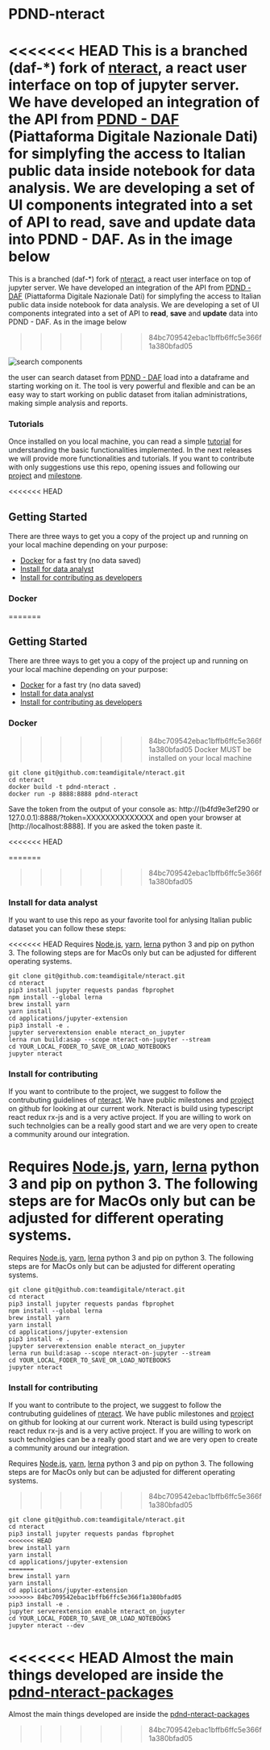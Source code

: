 # PDND-nteract

<<<<<<< HEAD
This is a branched (daf-*) fork of [nteract](https://nteract.io), a react user interface on top of jupyter server. We have developed an integration of the API from [PDND - DAF](https://dataportal.daf.teamdigitale.it) (Piattaforma Digitale Nazionale Dati) for simplyfing the access to Italian public data inside notebook for data analysis. We are developing a set of UI components integrated into a set of API to **read**, **save** and **update** data into PDND - DAF. As in the image below 
=======
This is a branched (daf-\*) fork of [nteract](https://nteract.io), a react user interface on top of jupyter server. We have developed an integration of the API from [PDND - DAF](https://dataportal.daf.teamdigitale.it) (Piattaforma Digitale Nazionale Dati) for simplyfing the access to Italian public data inside notebook for data analysis. We are developing a set of UI components integrated into a set of API to **read**, **save** and **update** data into PDND - DAF. As in the image below
>>>>>>> 84bc709542ebac1bffb6ffc5e366f1a380bfad05

![search components](https://raw.githubusercontent.com/teamdigitale/nteract/daf-develop/pdnd-tutorials/img/search_with_logo.png)

the user can search dataset from [PDND - DAF](https://dataportal.daf.teamdigitale.it) load into a dataframe and starting working on it. The tool is very powerful and flexible and can be an easy way to start working on public dataset from italian administrations, making simple analysis and reports.

### Tutorials

Once installed on you local machine, you can read a simple [tutorial](https://github.com/teamdigitale/nteract/blob/daf-develop/pdnd-tutorials/pdnd-nteract-tutorial.md) for understanding the basic functionalities implemented. In the next releases we will provide more functionalities and tutorials. If you want to contribute with only suggestions use this repo, opening issues and following our [project](https://github.com/teamdigitale/nteract/projects) and [milestone](https://github.com/teamdigitale/nteract/milestones).

<<<<<<< HEAD

## Getting Started

There are three ways to get you a copy of the project up and running on your local machine depending on your purpose:
* [Docker](#docker-installation) for a fast try (no data saved)
* [Install for data analyst](#install-for-data-analyst)
* [Install for contributing as developers](#install-for-contributing)


### Docker 

=======
## Getting Started

There are three ways to get you a copy of the project up and running on your local machine depending on your purpose:

- [Docker](#docker-installation) for a fast try (no data saved)
- [Install for data analyst](#install-for-data-analyst)
- [Install for contributing as developers](#install-for-contributing)

### Docker

>>>>>>> 84bc709542ebac1bffb6ffc5e366f1a380bfad05
Docker MUST be installed on your local machine

```
git clone git@github.com:teamdigitale/nteract.git
cd nteract
docker build -t pdnd-nteract .
docker run -p 8888:8888 pdnd-nteract
```

Save the token from the output of your console as:
http://(b4fd9e3ef290 or 127.0.0.1):8888/?token=XXXXXXXXXXXXXX
and open your browser at [http://localhost:8888]. If you are asked the token paste it.

<<<<<<< HEAD

=======
>>>>>>> 84bc709542ebac1bffb6ffc5e366f1a380bfad05
### Install for data analyst

If you want to use this repo as your favorite tool for anlysing Italian public dataset you can follow these steps:

<<<<<<< HEAD
Requires [Node.js](https://docs.npmjs.com/getting-started/installing-node), [yarn](https://yarnpkg.com/lang/en/docs/install/), [lerna](https://lernajs.io/) python 3 and pip on python 3. The following steps are for MacOs only but can be adjusted for different operating systems. 

```
git clone git@github.com:teamdigitale/nteract.git
cd nteract
pip3 install jupyter requests pandas fbprophet
npm install --global lerna
brew install yarn 
yarn install
cd applications/jupyter-extension 
pip3 install -e .
jupyter serverextension enable nteract_on_jupyter
lerna run build:asap --scope nteract-on-jupyter --stream
cd YOUR_LOCAL_FODER_TO_SAVE_OR_LOAD_NOTEBOOKS
jupyter nteract
```

### Install for contributing

If you want to contribute to the project, we suggest to follow the contrubuting guidelines of [nteract](https://nteract.io). We have public milestones and [project](https://github.com/teamdigitale/nteract/projects) on github for looking at our current work. Nteract is build using typescript react redux rx-js and is a very active project. If you are willing to work on such technolgies can be a really good start and we are very open to create a community around our integration. 

Requires [Node.js](https://docs.npmjs.com/getting-started/installing-node), [yarn](https://yarnpkg.com/lang/en/docs/install/), [lerna](https://lernajs.io/) python 3 and pip on python 3. The following steps are for MacOs only but can be adjusted for different operating systems. 
=======
Requires [Node.js](https://docs.npmjs.com/getting-started/installing-node), [yarn](https://yarnpkg.com/lang/en/docs/install/), [lerna](https://lernajs.io/) python 3 and pip on python 3. The following steps are for MacOs only but can be adjusted for different operating systems.

```
git clone git@github.com:teamdigitale/nteract.git
cd nteract
pip3 install jupyter requests pandas fbprophet
npm install --global lerna
brew install yarn
yarn install
cd applications/jupyter-extension
pip3 install -e .
jupyter serverextension enable nteract_on_jupyter
lerna run build:asap --scope nteract-on-jupyter --stream
cd YOUR_LOCAL_FODER_TO_SAVE_OR_LOAD_NOTEBOOKS
jupyter nteract
```

### Install for contributing

If you want to contribute to the project, we suggest to follow the contrubuting guidelines of [nteract](https://nteract.io). We have public milestones and [project](https://github.com/teamdigitale/nteract/projects) on github for looking at our current work. Nteract is build using typescript react redux rx-js and is a very active project. If you are willing to work on such technolgies can be a really good start and we are very open to create a community around our integration.

Requires [Node.js](https://docs.npmjs.com/getting-started/installing-node), [yarn](https://yarnpkg.com/lang/en/docs/install/), [lerna](https://lernajs.io/) python 3 and pip on python 3. The following steps are for MacOs only but can be adjusted for different operating systems.
>>>>>>> 84bc709542ebac1bffb6ffc5e366f1a380bfad05

```
git clone git@github.com:teamdigitale/nteract.git
cd nteract
pip3 install jupyter requests pandas fbprophet
<<<<<<< HEAD
brew install yarn 
yarn install
cd applications/jupyter-extension 
=======
brew install yarn
yarn install
cd applications/jupyter-extension
>>>>>>> 84bc709542ebac1bffb6ffc5e366f1a380bfad05
pip3 install -e .
jupyter serverextension enable nteract_on_jupyter
cd YOUR_LOCAL_FODER_TO_SAVE_OR_LOAD_NOTEBOOKS
jupyter nteract --dev
```

<<<<<<< HEAD
Almost the main things developed are inside the [pdnd-nteract-packages](https://github.com/teamdigitale/nteract/tree/daf-develop/packages/pdnd-nteract-packages)
=======
Almost the main things developed are inside the [pdnd-nteract-packages](https://github.com/teamdigitale/nteract/tree/daf-develop/packages/pdnd-nteract-packages)
>>>>>>> 84bc709542ebac1bffb6ffc5e366f1a380bfad05
